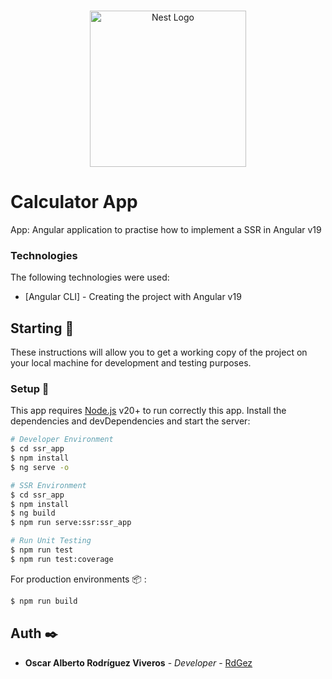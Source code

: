 
<br>
<p align="center">
  <a href="https://angular.io/" target="blank"><img src="https://miro.medium.com/v2/resize:fit:1200/1*Klh1l7wkoG6PDPb9A5oCHQ.png" width="250" alt="Nest Logo" /></a>
</p>

# Calculator App

App: Angular application to practise how to implement a SSR in Angular v19

### Technologies

The following technologies were used:

* [Angular CLI] - Creating the project with Angular v19

## Starting 🚀

These instructions will allow you to get a working copy of the project on your local machine for development and testing purposes.

### Setup 🔧

This app requires [Node.js](https://nodejs.org/) v20+ to run correctly this app. Install the dependencies and devDependencies and start the server:

```sh
# Developer Environment
$ cd ssr_app
$ npm install
$ ng serve -o
```

```sh
# SSR Environment
$ cd ssr_app
$ npm install
$ ng build
$ npm run serve:ssr:ssr_app
```

```sh
# Run Unit Testing
$ npm run test
$ npm run test:coverage
```

For production environments 📦 :

```sh
$ npm run build
```

## Auth ✒️
* **Oscar Alberto Rodríguez Viveros** - *Developer* - [RdGez](https://github.com/RdGez)
